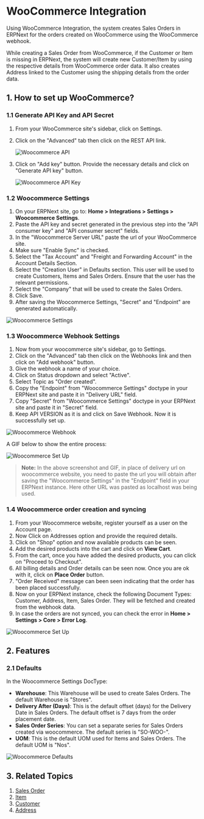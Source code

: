 <!-- add-breadcrumbs -->
# WooCommerce Integration

Using WooCommerce Integration, the system creates Sales Orders in ERPNext for the orders created on WooCommerce using the WooCommerce webhook.

While creating a Sales Order from WooCommerce, if the Customer or Item is missing in ERPNext, the system will create new Customer/Item by using the respective details from WooCommerce order data. It also creates Address linked to the Customer using the shipping details from the order data.

## 1. How to set up WooCommerce?

### 1.1 Generate API Key and API Secret

1. From your WooCommerce site's sidebar, click on Settings.
2. Click on the "Advanced" tab then click on the REST API link.

    ![Woocommerce API](/docs/v12/assets/img/erpnext_integrations/wc-add-key.png)

3. Click on "Add key" button. Provide the necessary details and click on "Generate API key" button.

    ![Woocommerce API Key](/docs/v12/assets/img/erpnext_integrations/wc-generate-keys.png)

### 1.2 Woocommerce Settings

1. On your ERPNext site, go to: **Home > Integrations > Settings > Woocommerce Settings**.
2. Paste the API key and secret generated in the previous step into the "API consumer key" and "API consumer secret" fields.
3. In the "Woocommerce Server URL" paste the url of your WooCommerce site.
4. Make sure "Enable Sync" is checked.
5. Select the "Tax Account" and "Freight and Forwarding Account" in the Account Details Section.
6. Select the "Creation User" in Defaults section. This user will be used to create Customers, Items and Sales Orders. Ensure that the user has the relevant permissions.
7. Select the "Company" that will be used to create the Sales Orders.
8. Click Save.
9. After saving the Woocommerce Settings, "Secret" and "Endpoint" are generated automatically.

![Woocommerce Settings](/docs/v12/assets/img/erpnext_integrations/woocommerce-settings.png)

### 1.3 Woocommerce Webhook Settings

1. Now from your woocommerce site's sidebar, go to Settings.
2. Click on the "Advanced" tab then click on the Webhooks link and then click on "Add webhook" button.
3. Give the webhook a name of your choice.
4. Click on Status dropdown and select "Active".
5. Select Topic as "Order created".
6. Copy the "Endpoint" from "Woocommerce Settings" doctype in your ERPNext site and paste it in "Delivery URL" field.
7. Copy "Secret" from "Woocommerce Settings" doctype in your ERPNext site and paste it in "Secret" field.
8. Keep API VERSION as it is and click on Save Webhook. Now it is successfully set up.

![Woocommerce Webhook](/docs/v12/assets/img/erpnext_integrations/wc-webhook.png)

A GIF below to show the entire process:

![Woocommerce Set Up](/docs/v12/assets/img/erpnext_integrations/woocommerce-setup.gif)

> **Note:** In the above screenshot and GIF, in place of delivery url on woocommerce website, you need to paste the url you will obtain after saving the "Woocommerce Settings" in the "Endpoint" field in your ERPNext instance. Here other URL was pasted as localhost was being used.

### 1.4 Woocommerce order creation and syncing

1. From your Woocommerce website, register yourself as a user on the Account page.
2. Now Click on Addresses option and provide the required details.
3. Click on "Shop" option and now available products can be seen.
4. Add the desired products into the cart and click on **View Cart**.
5. From the cart, once you have added the desired products, you can click on "Proceed to Checkout".
6. All billing details and Order details can be seen now. Once you are ok with it, click on **Place Order** button.
7. "Order Received" message can been seen indicating that the order has been placed successfully.
8. Now on your ERPNext instance, check the following Document Types: Customer, Address, Item, Sales Order. They will be fetched and created from the webhook data.
9. In case the orders are not synced, you can check the error in **Home > Settings > Core > Error Log**.

![Woocommerce Set Up](/docs/v12/assets/img/erpnext_integrations/woocommerce-order.gif)

## 2. Features

### 2.1 Defaults

In the Woocommerce Settings DocType:

- **Warehouse**: This Warehouse will be used to create Sales Orders. The default Warehouse is "Stores".
- **Delivery After (Days)**: This is the default offset (days) for the Delivery Date in Sales Orders. The default offset is 7 days from the order placement date.
- **Sales Order Series**: You can set a separate series for Sales Orders created via woocommerce. The default series is "SO-WOO-".
- **UOM**: This is the default UOM used for Items and Sales Orders. The default UOM is "Nos".

![Woocommerce Defaults](/docs/v12/assets/img/erpnext_integrations/wc-defaults.png)

## 3. Related Topics
1. [Sales Order](/docs/v12/user/manual/en/selling/sales-order)
2. [Item](/docs/v12/user/manual/en/stock/item)
3. [Customer](/docs/v12/user/manual/en/CRM/customer)
4. [Address](/docs/v12/user/manual/en/CRM/address)
